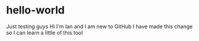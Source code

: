 # hello-world
Just testing guys
Hi I'm Ian and I am new to GitHub
I have made this change so I can learn a little of this tool 
